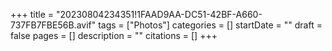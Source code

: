 +++
title = "20230804234351!1FAAD9AA-DC51-42BF-A660-737FB7FBE56B.avif"
tags = ["Photos"]
categories = []
startDate = ""
draft = false
pages = []
description = ""
citations = []
+++
